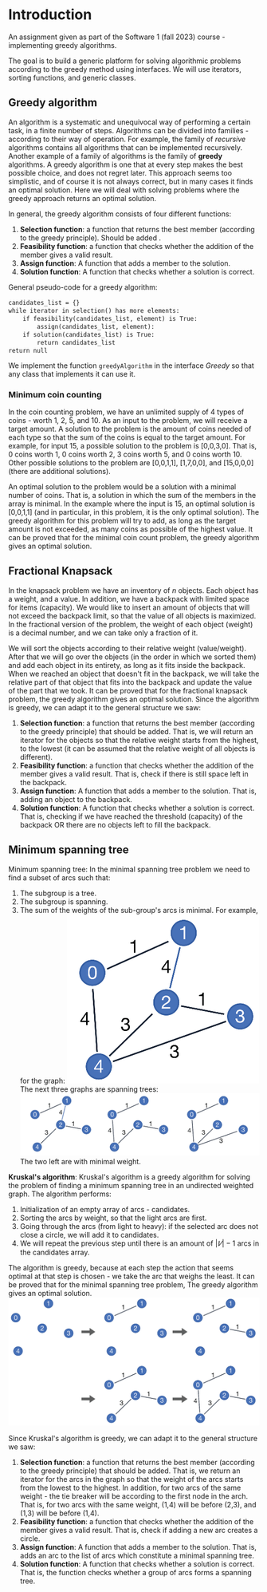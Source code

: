 # Introduction
An assignment given as part of the Software 1 (fall 2023) course - implementing greedy algorithms.

The goal is to build a generic platform for solving algorithmic problems according to the greedy method using interfaces. We will use iterators, sorting functions, and generic classes.

## Greedy algorithm
An algorithm is a systematic and unequivocal way of performing a certain task, in a finite number of steps.
Algorithms can be divided into families - according to their way of operation. For example, the family of *recursive* algorithms contains all algorithms that can be implemented recursively. Another example of a family of algorithms is the family of **greedy** algorithms.
A greedy algorithm is one that at every step makes the best possible choice, and does not regret later. This approach seems too simplistic, and of course it is not always correct, but in many cases it finds an optimal solution.
Here we will deal with solving problems where the greedy approach returns an optimal solution.

In general, the greedy algorithm consists of four different functions:
1. **Selection function**: a function that returns the best member (according to the greedy principle).
Should be added .
2. **Feasibility function**: a function that checks whether the addition of the member gives a valid result.
3. **Assign function**: A function that adds a member to the solution.
4. **Solution function**: A function that checks whether a solution is correct.

General pseudo-code for a greedy algorithm:
```
candidates_list = {}
while iterator in selection() has more elements:
    if feasibility(candidates_list, element) is True:
        assign(candidates_list, element):
    if solution(candidates_list) is True:
        return candidates_list
return null
```

We implement the function ```greedyAlgorithm``` in the interface *Greedy* so that any class that implements it can use it. 

### Minimum coin counting 
In the coin counting problem, we have an unlimited supply of 4 types of coins - worth 1, 2, 5, and 10.
As an input to the problem, we will receive a target amount.
A solution to the problem is the amount of coins needed of each type so that the sum of the coins is equal to the target amount.
For example, for input 15, a possible solution to the problem is [0,0,3,0]. That is, 0 coins worth 1, 0 coins worth 2, 3 coins worth 5, and 0 coins worth 10.
Other possible solutions to the problem are [0,0,1,1], [1,7,0,0], and [15,0,0,0] (there are additional solutions).

An optimal solution to the problem would be a solution with a minimal number of coins. That is, a solution in which the sum of the members in the array is minimal. In the example where the input is 15, an optimal solution is [0,0,1,1] (and in particular, in this problem, it is the only optimal solution).
The greedy algorithm for this problem will try to add, as long as the target amount is not exceeded, as many coins as possible of the highest value. It can be proved that for the minimal coin count problem, the greedy algorithm gives an optimal solution.

## Fractional Knapsack
In the knapsack problem we have an inventory of *n* objects. Each object has a weight, and a value. In addition, we have a backpack with limited space for items (capacity). We would like to insert an amount of objects that will not exceed the backpack limit, so that the value of all objects is maximized.
In the fractional version of the problem, the weight of each object (weight) is a decimal number, and we can take only a fraction of it.

We will sort the objects according to their relative weight (value/weight). After that we will go over the objects (in the order in which we sorted them) and add each object in its entirety, as long as it fits inside the backpack. When we reached an object that doesn't fit in the backpack, we will take the relative part of that object that fits into the backpack and update the value of the part that we took.
It can be proved that for the fractional knapsack problem, the greedy algorithm gives an optimal solution. Since the algorithm is greedy, we can adapt it to the general structure we saw:
1. **Selection function**: a function that returns the best member (according to the greedy principle) that should be added. That is, we will return an iterator for the objects so that the relative weight starts from the highest, to the lowest (it can be assumed that the relative weight of all objects is different).
2. **Feasibility function**: a function that checks whether the addition of the member gives a valid result. That is, check if there is still space left in the backpack.
3. **Assign function**: A function that adds a member to the solution. That is, adding an object to the backpack.
4. **Solution function**: A function that checks whether a solution is correct. That is, checking if we have reached the threshold (capacity) of the backpack OR there are no objects left to fill the backpack.


## Minimum spanning tree
Minimum spanning tree:
In the minimal spanning tree problem we need to find a subset of arcs such that:
1. The subgroup is a tree.
2. The subgroup is spanning.
3. The sum of the weights of the sub-group's arcs is minimal.
For example, for the graph:
![](./images/1.png)
The next three graphs are spanning trees:
![](./images/2.png)
The two left are with minimal weight.

**Kruskal's algorithm**: 
Kruskal's algorithm is a greedy algorithm for solving the problem of finding a minimum spanning tree in an undirected weighted graph.
The algorithm performs:
1. Initialization of an empty array of arcs - candidates.
2. Sorting the arcs by weight, so that the light arcs are first.
3. Going through the arcs (from light to heavy): if the selected arc does not close a circle, we will add it to candidates.
4. We will repeat the previous step until there is an amount of $|𝑉|−1$ arcs in the candidates array.

The algorithm is greedy, because at each step the action that seems optimal at that step is chosen - we take the arc that weighs the least. It can be proved that for the minimal spanning tree problem,
The greedy algorithm gives an optimal solution.
![](./images/3.png)

Since Kruskal's algorithm is greedy, we can adapt it to the general structure we saw:
1. **Selection function**: a function that returns the best member (according to the greedy principle) that should be added. That is, we return an iterator for the arcs in the graph so that the weight of the arcs starts from the lowest to the highest.
In addition, for two arcs of the same weight - the tie breaker will be according to the first node in the arch. That is, for two arcs with the same weight, (1,4) will be before (2,3), and (1,3) will be before (1,4).
2. **Feasibility function**: a function that checks whether the addition of the member gives a valid result. That is, check if adding a new arc creates a circle.
3. **Assign function**: A function that adds a member to the solution. That is, adds an arc to the list of arcs which constitute a minimal spanning tree.
4. **Solution function**: A function that checks whether a solution is correct. That is, the function checks whether a group of arcs forms a spanning tree.